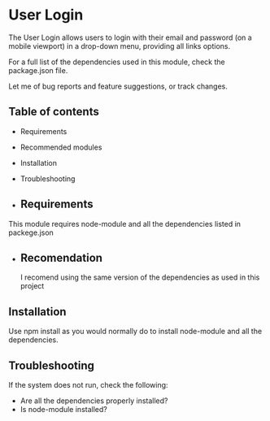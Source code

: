 # User Login

The User Login allows users to login with their email and password
(on a mobile viewport) in a drop-down menu, providing all links options.

For a full list of the dependencies used in this module, check the package.json file.

Let me of bug reports and feature suggestions, or track changes.

## Table of contents

- Requirements
- Recommended modules
- Installation
- Troubleshooting

- ## Requirements

This module requires node-module and all the dependencies listed in packege.json

- ## Recomendation
  I recomend using the same version of the dependencies as used in this project

## Installation

Use npm install as you would normally do to install node-module and all the dependencies.

## Troubleshooting

If the system does not run, check the following:

- Are all the dependencies properly installed?
- Is node-module installed?
